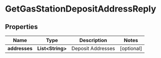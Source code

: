 

# GetGasStationDepositAddressReply


## Properties

Name | Type | Description | Notes
------------ | ------------- | ------------- | -------------
**addresses** | **List&lt;String&gt;** | Deposit Addresses |  [optional]



